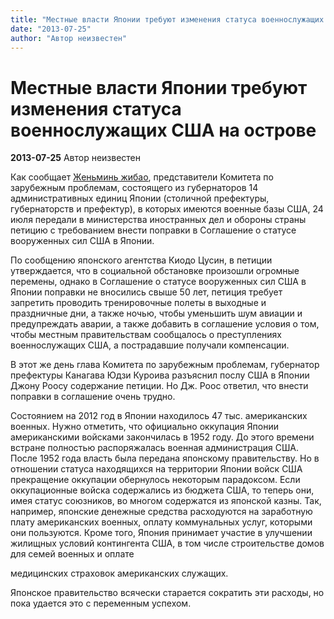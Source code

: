 ```yaml
---
title: "Местные власти Японии требуют изменения статуса военнослужащих США на острове"
date: "2013-07-25"
author: "Автор неизвестен"
---
```


# Местные власти Японии требуют изменения статуса военнослужащих США на острове

**2013-07-25** Автор неизвестен

Как сообщает [Женьминь жибао](http://russian.people.com.cn/31520/8340620.html), представители Комитета по зарубежным проблемам, состоящего из губернаторов 14 административных единиц Японии (столичной префектуры, губернаторств и префектур), в которых имеются военные базы США, 24 июля передали в министерства иностранных дел и обороны страны петицию с требованием внести поправки в Соглашение о статусе вооруженных сил США в Японии.

По сообщению японского агентства Киодо Цусин, в петиции утверждается, что в социальной обстановке произошли огромные перемены, однако в Соглашение о статусе вооруженных сил США в Японии поправки не вносились свыше 50 лет, петиция требует запретить проводить тренировочные полеты в выходные и праздничные дни, а также ночью, чтобы уменьшить шум авиации и предупреждать аварии, а также добавить в соглашение условия о том, чтобы местным правительствам сообщалось о преступлениях военнослужащих США, а пострадавшие получали компенсации.

В этот же день глава Комитета по зарубежным проблемам, губернатор префектуры Канагава Юдзи Куроива разъяснил послу США в Японии Джону Роосу содержание петиции. Но Дж. Роос ответил, что внести поправки в соглашение очень трудно.

Состоянием на 2012 год в Японии находилось 47 тыс. американских военных. Нужно отметить, что официально оккупация Японии американскими войсками закончилась в 1952 году. До этого времени встране полностью распоряжалась военная администрация США. После 1952 года власть была передана японскому правительству. Но в отношении статуса находящихся на территории Японии войск США прекращение оккупации обернулось некоторым парадоксом. Если оккупационные войска содержались из бюджета США, то теперь они, имея статус союзников, во многом содержатся из японской казны. Так, например, японские денежные средства расходуются на заработную плату американских военных, оплату коммунальных услуг, которыми они пользуются. Кроме того, Япония принимает участие в улучшении жилищных условий контингента США, в том числе строительстве домов для семей военных и оплате

медицинских страховок американских служащих.

Японское правительство всячески старается сократить эти расходы, но пока удается это с переменным успехом.